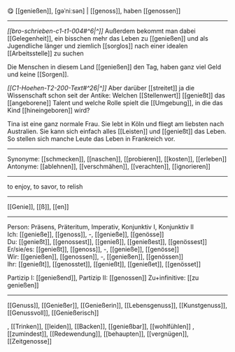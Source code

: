 😋 [[genießen]], [ɡəˈniːsən] | [[genoss]], haben [[genossen]]

---
*[[bro-schrieben-c1-t1-004#^6|^]]* Außerdem bekommt man dabei [[Gelegenheit]], ein bisschen mehr das Leben zu [[genießen]] und als Jugendliche länger und ziemlich [[sorglos]] nach einer idealen [[Arbeitsstelle]] zu suchen

Die Menschen in diesem Land [[genießen]] den Tag, haben ganz viel Geld und keine [[Sorgen]].

_[[C1-Hoehen-T2-200-Text#^26|^]]_ Aber darüber [[streitet]] ja die Wissenschaft schon seit der Antike: Welchen [[Stellenwert]] [[genießt]] das [[angeborene]] Talent und welche Rolle spielt die [[Umgebung]], in die das Kind [[hineingeboren]] wird?

Tina ist eine ganz normale Frau. Sie lebt in Köln und fliegt am liebsten nach Australien. Sie kann sich einfach alles [[Leisten]] und [[genießt]] das Leben. So stellen sich manche Leute das Leben in Frankreich vor.

---

Synonyme: [[schmecken]], [[naschen]], [[probieren]], [[kosten]], [[erleben]]
Antonyme: [[ablehnen]], [[verschmähen]], [[verachten]], [[ignorieren]]

---

to enjoy, to savor, to relish

---

[[Genie]], [[ß]], [[en]]

---

Person: Präsens, Präteritum, Imperativ, Konjunktiv I, Konjunktiv II  
Ich: [[genieße]], [[genoss]], -, [[genieße]], [[genösse]]  
Du: [[genießt]], [[genossest]], [[genieß]], [[genießest]], [[genössest]]  
Er/sie/es: [[genießt]], [[genoss]], -, [[genieße]], [[genösse]]  
Wir: [[genießen]], [[genossen]], -, [[genießen]], [[genössen]]  
Ihr: [[genießt]], [[genosstet]], [[genießt]], [[genießet]], [[genösset]]

Partizip I: [[genießend]],
Partizip II: [[genossen]]
Zu+infinitive: [[zu genießen]]

---

[[Genuss]], [[Genießer]], [[Genießerin]], [[Lebensgenuss]], [[Kunstgenuss]], [[Genussvoll]], [[Genießerisch]]

, [[Trinken]], [[leiden]], [[Backen]], [[genießbar]], [[wohlfühlen]]
, [[zumindest]], [[Redewendung]], [[behaupten]], [[vergnügen]], [[Zeitgenosse]]

